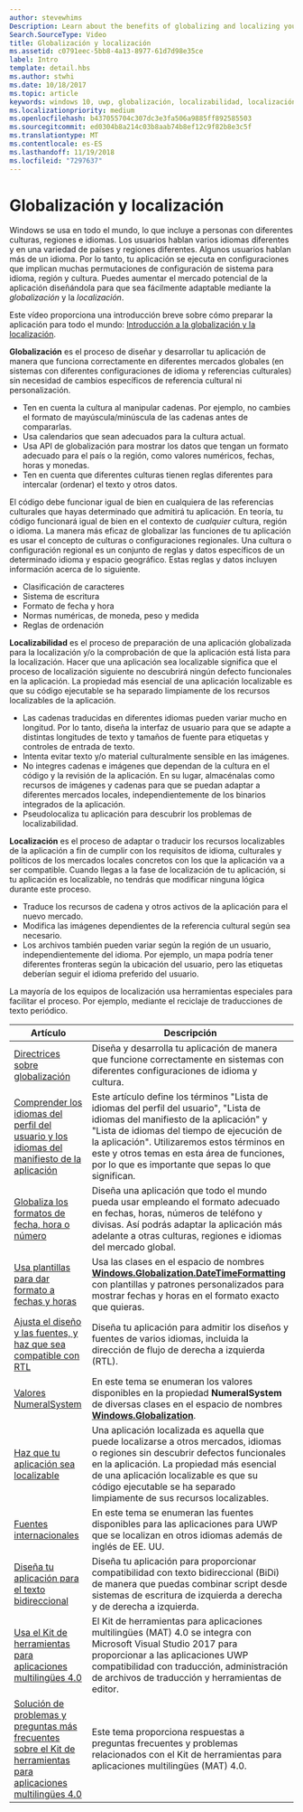 ```yaml
---
author: stevewhims
Description: Learn about the benefits of globalizing and localizing your app, and exactly what these terms mean.
Search.SourceType: Video
title: Globalización y localización
ms.assetid: c0791eec-5bb8-4a13-8977-61d7d98e35ce
label: Intro
template: detail.hbs
ms.author: stwhi
ms.date: 10/18/2017
ms.topic: article
keywords: windows 10, uwp, globalización, localizabilidad, localización
ms.localizationpriority: medium
ms.openlocfilehash: b437055704c307dc3e3fa506a9885ff892585503
ms.sourcegitcommit: ed0304b8a214c03b8aab74b8ef12c9f82b8e3c5f
ms.translationtype: MT
ms.contentlocale: es-ES
ms.lasthandoff: 11/19/2018
ms.locfileid: "7297637"
---
```

# <a name="globalization-and-localization"></a>Globalización y localización

Windows se usa en todo el mundo, lo que incluye a personas con diferentes culturas, regiones e idiomas. Los usuarios hablan varios idiomas diferentes y en una variedad de países y regiones diferentes. Algunos usuarios hablan más de un idioma. Por lo tanto, tu aplicación se ejecuta en configuraciones que implican muchas permutaciones de configuración de sistema para idioma, región y cultura. Puedes aumentar el mercado potencial de la aplicación diseñándola para que sea fácilmente adaptable mediante la *globalización* y la *localización*.

Este vídeo proporciona una introducción breve sobre cómo preparar la aplicación para todo el mundo: [Introducción a la globalización y la localización](https://channel9.msdn.com/Blogs/One-Dev-Minute/Introduction-to-globalization-and-localization).

**Globalización** es el proceso de diseñar y desarrollar tu aplicación de manera que funciona correctamente en diferentes mercados globales (en sistemas con diferentes configuraciones de idioma y referencias culturales) sin necesidad de cambios específicos de referencia cultural ni personalización.

- Ten en cuenta la cultura al manipular cadenas. Por ejemplo, no cambies el formato de mayúscula/minúscula de las cadenas antes de compararlas.
- Usa calendarios que sean adecuados para la cultura actual.
- Usa API de globalización para mostrar los datos que tengan un formato adecuado para el país o la región, como valores numéricos, fechas, horas y monedas.
- Ten en cuenta que diferentes culturas tienen reglas diferentes para intercalar (ordenar) el texto y otros datos.

El código debe funcionar igual de bien en cualquiera de las referencias culturales que hayas determinado que admitirá tu aplicación. En teoría, tu código funcionará igual de bien en el contexto de *cualquier* cultura, región o idioma. La manera más eficaz de globalizar las funciones de tu aplicación es usar el concepto de culturas o configuraciones regionales. Una cultura o configuración regional es un conjunto de reglas y datos específicos de un determinado idioma y espacio geográfico. Estas reglas y datos incluyen información acerca de lo siguiente.

- Clasificación de caracteres
- Sistema de escritura
- Formato de fecha y hora
- Normas numéricas, de moneda, peso y medida
- Reglas de ordenación

**Localizabilidad** es el proceso de preparación de una aplicación globalizada para la localización y/o la comprobación de que la aplicación está lista para la localización. Hacer que una aplicación sea localizable significa que el proceso de localización siguiente no descubrirá ningún defecto funcionales en la aplicación. La propiedad más esencial de una aplicación localizable es que su código ejecutable se ha separado limpiamente de los recursos localizables de la aplicación.

- Las cadenas traducidas en diferentes idiomas pueden variar mucho en longitud. Por lo tanto, diseña la interfaz de usuario para que se adapte a distintas longitudes de texto y tamaños de fuente para etiquetas y controles de entrada de texto.
- Intenta evitar texto y/o material culturalmente sensible en las imágenes.
- No integres cadenas e imágenes que dependan de la cultura en el código y la revisión de la aplicación. En su lugar, almacénalas como recursos de imágenes y cadenas para que se puedan adaptar a diferentes mercados locales, independientemente de los binarios integrados de la aplicación.
- Pseudolocaliza tu aplicación para descubrir los problemas de localizabilidad.

**Localización** es el proceso de adaptar o traducir los recursos localizables de la aplicación a fin de cumplir con los requisitos de idioma, culturales y políticos de los mercados locales concretos con los que la aplicación va a ser compatible. Cuando llegas a la fase de localización de tu aplicación, si tu aplicación es localizable, no tendrás que modificar ninguna lógica durante este proceso.

- Traduce los recursos de cadena y otros activos de la aplicación para el nuevo mercado.
- Modifica las imágenes dependientes de la referencia cultural según sea necesario.
- Los archivos también pueden variar según la región de un usuario, independientemente del idioma. Por ejemplo, un mapa podría tener diferentes fronteras según la ubicación del usuario, pero las etiquetas deberían seguir el idioma preferido del usuario.

La mayoría de los equipos de localización usa herramientas especiales para facilitar el proceso. Por ejemplo, mediante el reciclaje de traducciones de texto periódico.

| Artículo | Descripción |
|---------|-------------|
| [Directrices sobre globalización](guidelines-and-checklist-for-globalizing-your-app.md) | Diseña y desarrolla tu aplicación de manera que funcione correctamente en sistemas con diferentes configuraciones de idioma y cultura. |
| [Comprender los idiomas del perfil del usuario y los idiomas del manifiesto de la aplicación](manage-language-and-region.md) | Este artículo define los términos "Lista de idiomas del perfil del usuario", "Lista de idiomas del manifiesto de la aplicación" y "Lista de idiomas del tiempo de ejecución de la aplicación". Utilizaremos estos términos en este y otros temas en esta área de funciones, por lo que es importante que sepas lo que significan. |
| [Globaliza los formatos de fecha, hora o número](use-global-ready-formats.md) | Diseña una aplicación que todo el mundo pueda usar empleando el formato adecuado en fechas, horas, números de teléfono y divisas. Así podrás adaptar la aplicación más adelante a otras culturas, regiones e idiomas del mercado global. |
| [Usa plantillas para dar formato a fechas y horas](use-patterns-to-format-dates-and-times.md) | Usa las clases en el espacio de nombres [**Windows.Globalization.DateTimeFormatting**](/uwp/api/windows.globalization.datetimeformatting?branch=live) con plantillas y patrones personalizados para mostrar fechas y horas en el formato exacto que quieras. |
| [Ajusta el diseño y las fuentes, y haz que sea compatible con RTL](adjust-layout-and-fonts--and-support-rtl.md) | Diseña tu aplicación para admitir los diseños y fuentes de varios idiomas, incluida la dirección de flujo de derecha a izquierda (RTL). |
| [Valores NumeralSystem](glob-numeralsystem-values.md) | En este tema se enumeran los valores disponibles en la propiedad **NumeralSystem** de diversas clases en el espacio de nombres [**Windows.Globalization**](/uwp/api/windows.globalization?branch=live). |
| [Haz que tu aplicación sea localizable](prepare-your-app-for-localization.md) | Una aplicación localizada es aquella que puede localizarse a otros mercados, idiomas o regiones sin descubrir defectos funcionales en la aplicación. La propiedad más esencial de una aplicación localizable es que su código ejecutable se ha separado limpiamente de sus recursos localizables. |
| [Fuentes internacionales](loc-international-fonts.md) | En este tema se enumeran las fuentes disponibles para las aplicaciones para UWP que se localizan en otros idiomas además de inglés de EE. UU. |
| [Diseña tu aplicación para el texto bidireccional](design-for-bidi-text.md) | Diseña tu aplicación para proporcionar compatibilidad con texto bidireccional (BiDi) de manera que puedas combinar script desde sistemas de escritura de izquierda a derecha y de derecha a izquierda. |
| [Usa el Kit de herramientas para aplicaciones multilingües 4.0](use-mat.md) | El Kit de herramientas para aplicaciones multilingües (MAT) 4.0 se integra con Microsoft Visual Studio 2017 para proporcionar a las aplicaciones UWP compatibilidad con traducción, administración de archivos de traducción y herramientas de editor. |
| [Solución de problemas y preguntas más frecuentes sobre el Kit de herramientas para aplicaciones multilingües 4.0](mat-faq-troubleshooting.md) | Este tema proporciona respuestas a preguntas frecuentes y problemas relacionados con el Kit de herramientas para aplicaciones multilingües (MAT) 4.0. |
